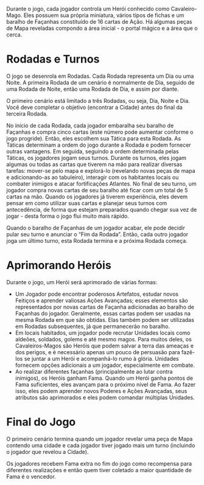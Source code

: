 Durante o jogo, cada jogador controla um Herói conhecido como Cavaleiro-Mago. Eles possuem sua própria miniatura, vários tipos de fichas e um baralho de Façanhas constituído de 16 cartas de Ação. Há algumas peças de Mapa reveladas compondo a área inicial - o portal mágico e a área que o cerca.

# Rodadas e Turnos
O jogo se desenrola em Rodadas. Cada Rodada representa um Dia ou uma Noite. A primeira Rodada de um cenário é normalmente de Dia, seguido de uma Rodada de Noite, então uma Rodada de Dia, e assim por diante.

O primeiro cenário está limitado a três Rodadas, ou seja, Dia, Noite e Dia. Você deve completar o objetivo (encontrar a Cidade) antes do final da terceira Rodada.

No início de cada Rodada, cada jogador embaralha seu baralho de Façanhas e compra cinco cartas (este número pode aumentar conforme o jogo progride). Então, eles escolhem sua Tática para esta Rodada. As Táticas determinam a ordem do jogo durante a Rodada e podem fornecer outras vantagens. Em seguida, seguindo a ordem determinada pelas Táticas, os jogadores jogam seus turnos. Durante os turnos, eles jogam algumas ou todas as cartas que tiverem na mão para realizar diversas tarefas: mover-se pelo mapa e explorá-lo (revelando novas peças de mapa e adicionando-as ao tabuleiro), interagir com os habitantes locais ou combater inimigos e atacar fortificações Atlantes. No final de seu turno, um jogador compra novas cartas de seu baralho até ficar com um total de 5 cartas na mão. Quando os jogadores já tiverem experiência, eles devem pensar em como utilizar suas cartas e planejar seus turnos com antecedência, de forma que estejam preparados quando chegar sua vez de jogar - desta forma o jogo flui muito mais rápido.

Quando o baralho de Façanhas de um jogador acabar, ele pode decidir pular seu turno e anunciar o “Fim da Rodada”. Então, cada outro jogador joga um último turno, esta Rodada termina e a próxima Rodada começa.

# Aprimorando Heróis
Durante o jogo, um Herói será aprimorado de várias formas:
- Um Jogador pode encontrar poderosos Artefatos, estudar novos Feitiços e aprender valiosas Ações Avançadas; esses elementos são representados por novas cartas de Façanha adicionadas ao baralho de Façanhas do jogador. Geralmente, essas cartas podem ser usadas na mesma Rodada em que são obtidas. Elas também podem ser utilizadas em Rodadas subsequentes, já que permanecerão no baralho.
- Em locais habitados, um jogador pode recrutar Unidades locais como aldeões, soldados, golems e até mesmo magos. Para muitos deles, os Cavaleiros-Magos são Heróis que podem salvar a terra das ameaças e dos perigos, e é necessário apenas um pouco de persuasão para fazê-los se juntar a um Herói e acompanhá-lo rumo à glória. Unidades fornecem opções adicionais a um jogador, especialmente em combate.
- Ao realizar diferentes façanhas (principalmente ao lutar contra inimigos), os Heróis ganham Fama. Quando um Herói ganha pontos de Fama suficientes, eles avançam para o próximo nível de Fama. Ao fazer isso, eles podem aprender novos Poderes e Ações Avançadas, seus atributos são aprimorados e eles podem comandar múltiplas Unidades.
# Final do Jogo
O primeiro cenário termina quando um jogador revelar uma peça de Mapa contendo uma cidade e cada jogador tiver jogado mais um turno (incluindo o jogador que revelou a Cidade).

Os jogadores recebem Fama extra no fim do jogo como recompensa para diferentes realizações e então quem tiver coletado a maior quantidade de Fama é o vencedor.